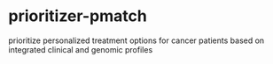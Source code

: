 # prioritizer-pmatch
prioritize personalized treatment options for cancer patients based on integrated clinical and genomic profiles

